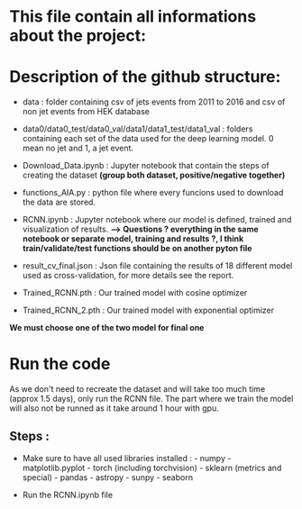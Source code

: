 # This file contain all informations about the project:

# Description of the github structure:

- data : folder containing csv of jets events from 2011 to 2016 and csv of non jet events from HEK database

- data0/data0_test/data0_val/data1/data1_test/data1_val : folders containing each set of the data used for the deep learning model. 0 mean no jet and 1, a jet event.

- Download_Data.ipynb : Jupyter notebook that contain the steps of creating the dataset **(group both dataset, positive/negative together)**

- functions_AIA.py : python file where every funcions used to download the data are stored.

- RCNN.ipynb : Jupyter notebook where our model is defined, trained and visualization of results. 
**--> Questions ? everything in the same notebook or separate model, training and results ?, I think train/validate/test functions should be on another pyton file**

- result_cv_final.json : Json file containing the results of 18 different model used as cross-validation, for more details see the report.  

- Trained_RCNN.pth : Our trained model with cosine optimizer

- Trained_RCNN_2.pth : Our trained model with exponential optimizer

**We must choose one of the two model for final one**

# Run the code
As we don't need to recreate the dataset and will take too much time (approx 1.5 days), only run the RCNN file. The part where we train the model will also not be runned as it take around 1 hour with gpu. 
## Steps : 
- Make sure to have all used libraries installed : 
        - numpy
        - matplotlib.pyplot
        - torch (including torchvision)
        - sklearn (metrics and special)
        - pandas
        - astropy
        - sunpy
        - seaborn

- Run the RCNN.ipynb file 

